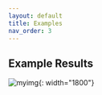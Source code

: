 ```yaml
---
layout: default
title: Examples
nav_order: 3
---
```


## Example Results

![myimg](figure_complete_capsid_gallery.png){: width="1800"}



